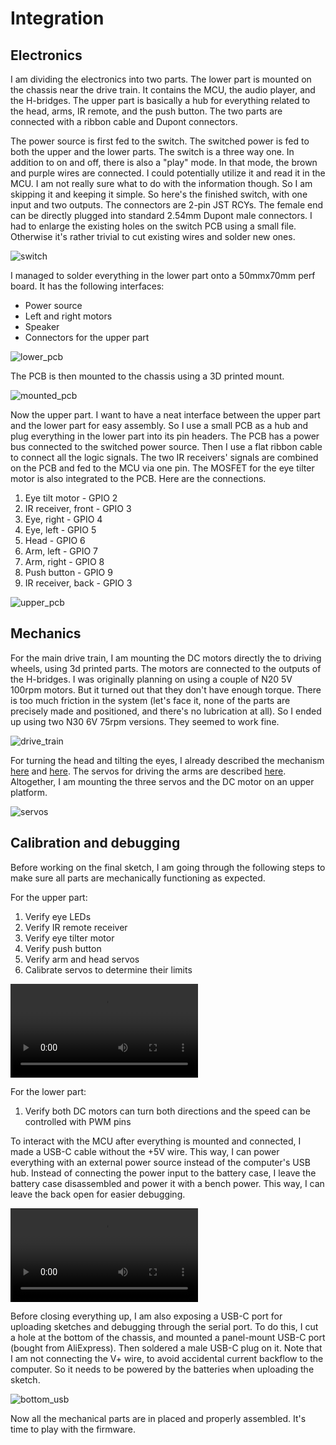 # Integration

## Electronics

I am dividing the electronics into two parts. The lower part is mounted on the chassis near the drive train. It contains the MCU, the audio player, and the H-bridges. The upper part is basically a hub for everything related to the head, arms, IR remote, and the push button. The two parts are connected with a ribbon cable and Dupont connectors.

The power source is first fed to the switch. The switched power is fed to both the upper and the lower parts. The switch is a three way one. In addition to on and off, there is also a "play" mode. In that mode, the brown and purple wires are connected. I could potentially utilize it and read it in the MCU. I am not really sure what to do with the information though. So I am skipping it and keeping it simple. So here's the finished switch, with one input and two outputs. The connectors are 2-pin JST RCYs. The female end can be directly plugged into standard 2.54mm Dupont male connectors. I had to enlarge the existing holes on the switch PCB using a small file. Otherwise it's rather trivial to cut existing wires and solder new ones.

![switch](./media/IMG_0359.jpeg)

I managed to solder everything in the lower part onto a 50mmx70mm perf board. It has the following interfaces:

* Power source
* Left and right motors
* Speaker
* Connectors for the upper part

![lower_pcb](./media/IMG_1171.jpeg)

The PCB is then mounted to the chassis using a 3D printed mount.

![mounted_pcb](./media/IMG_0376.jpeg)

Now the upper part. I want to have a neat interface between the upper part and the lower part for easy assembly. So I use a small PCB as a hub and plug everything in the lower part into its pin headers. The PCB has a power bus connected to the switched power source. Then I use a flat ribbon cable to connect all the logic signals. The two IR receivers' signals are combined on the PCB and fed to the MCU via one pin. The MOSFET for the eye tilter motor is also integrated to the PCB. Here are the connections.

1. Eye tilt motor - GPIO 2 
2. IR receiver, front - GPIO 3
3. Eye, right - GPIO 4
4. Eye, left - GPIO 5
5. Head - GPIO 6
6. Arm, left - GPIO 7
7. Arm, right - GPIO 8
8. Push button - GPIO 9
9. IR receiver, back - GPIO 3

![upper_pcb](./media/IMG_0844.jpeg)

## Mechanics

For the main drive train, I am mounting the DC motors directly the to driving wheels, using 3d printed parts. The motors are connected to the outputs of the H-bridges. I was originally planning on using a couple of N20 5V 100rpm motors. But it turned out that they don't have enough torque. There is too much friction in the system (let's face it, none of the parts are precisely made and positioned, and there's no lubrication at all). So I ended up using two N30 6V 75rpm versions. They seemed to work fine.

![drive_train](./media/IMG_0816.jpeg)

For turning the head and tilting the eyes, I already described the mechanism [here](./head_rotation.md) and [here](./motor.md). The servos for driving the arms are described [here](./arm.md). Altogether, I am mounting the three servos and the DC motor on an upper platform.

![servos](./media/IMG_0897.jpeg)

## Calibration and debugging

Before working on the final sketch, I am going through the following steps to make sure all parts are mechanically functioning as expected.

For the upper part:

1. Verify eye LEDs
1. Verify IR remote receiver
1. Verify eye tilter motor
1. Verify push button
1. Verify arm and head servos
1. Calibrate servos to determine their limits

![upper](./media/IMG_0870.mov)

For the lower part:

1. Verify both DC motors can turn both directions and the speed can be controlled with PWM pins

To interact with the MCU after everything is mounted and connected, I made a USB-C cable without the +5V wire. This way, I can power everything with an external power source instead of the computer's USB hub. Instead of connecting the power input to the battery case, I leave the battery case disassembled and power it with a bench power. This way, I can leave the back open for easier debugging.

![lower](./media/IMG_0873.mov)

Before closing everything up, I am also exposing a USB-C port for uploading sketches and debugging through the serial port. To do this, I cut a hole at the bottom of the chassis, and mounted a panel-mount USB-C port (bought from AliExpress). Then soldered a male USB-C plug on it. Note that I am not connecting the V+ wire, to avoid accidental current backflow to the computer. So it needs to be powered by the batteries when uploading the sketch.

![bottom_usb](./media/IMG_0888.jpeg)

Now all the mechanical parts are in placed and properly assembled. It's time to play with the firmware.